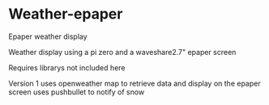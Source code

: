 # Weather-epaper
Epaper weather display

Weather display using a pi zero and a waveshare2.7" epaper screen

Requires librarys not included here

Version 1
uses openweather map to retrieve data and display on the epaper screen
uses pushbullet to notify of snow
